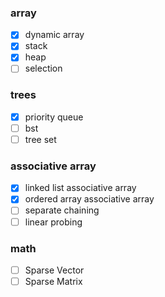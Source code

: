 ### array
- [x] dynamic array
- [x] stack
- [x] heap
- [ ] selection

### trees
- [x] priority queue
- [ ] bst
- [ ] tree set

### associative array
- [x] linked list associative array
- [x] ordered array associative array
- [ ] separate chaining
- [ ] linear probing

### math
- [ ] Sparse Vector
- [ ] Sparse Matrix
